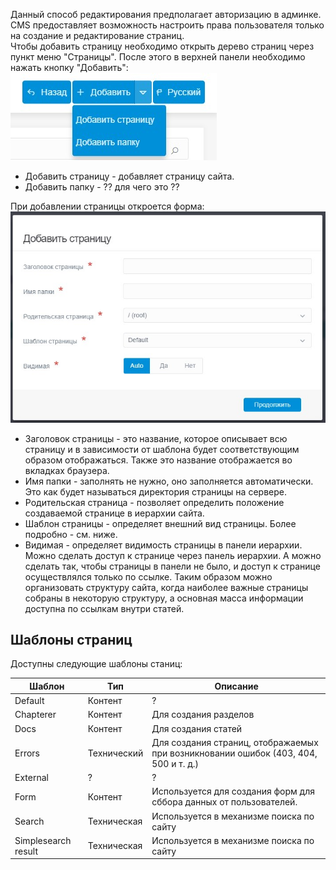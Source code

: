 Данный способ редактирования предполагает авторизацию в админке.  
CMS предоставляет возможность настроить права пользователя только на создание и редактирование страниц.  
Чтобы добавить страницу необходимо открыть дерево страниц через пункт меню "Страницы". После этого в верхней панели необходимо нажать кнопку "Добавить":  
![](Screenshot_3.jpg)

+ Добавить страницу - добавляет страницу сайта.
+ Добавить папку - ?? для чего это ??

При добавлении страницы откроется форма:  
![](Screenshot_4.jpg)

* Заголовок страницы - это название, которое описывает всю страницу и в зависимости от шаблона будет соответствующим образом отображаться. Также это название отображается во вкладках браузера.
* Имя папки - заполнять не нужно, оно заполняется автоматически. Это как будет называться директория страницы на сервере. 
* Родительская страница - позволяет определить положение создаваемой странице в иерархии сайта.
* Шаблон страницы - определяет внешний вид страницы. Более подробно - см. ниже.
* Видимая - определяет видимость страницы в панели иерархии. Можно сделать доступ к странице через панель иерархии. А можно сделать так, чтобы страницы в панели не было, и доступ к странице осуществлялся только по ссылке. Таким образом можно организовать структуру сайта, когда наиболее важные страницы собраны в некоторую структуру, а основная масса информации доступна по ссылкам внутри статей.

## Шаблоны страниц
Доступны следующие шаблоны станиц:  

| Шаблон | Тип | Описание |
| -------------- | -------------- | --------------- |
| Default | Контент | ? |
| Chapterer | Контент | Для создания разделов |
| Docs | Контент | Для создания статей |
| Errors | Технический | Для создания страниц, отображаемых при возникновании ошибок (403, 404, 500 и т. д.) |
| External | ? | ? |
| Form | Контент | Используется для создания форм для сббора данных от пользователей. |
| Search | Техническая | Используется в механизме поиска по сайту |
| Simplesearch result | Техническая | Используется в механизме поиска по сайту |
